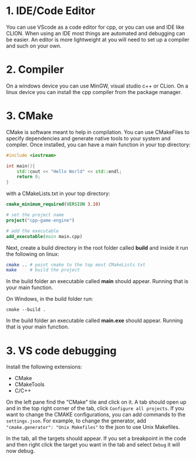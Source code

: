 # 1. IDE/Code Editor
You can use VScode as a code editor for cpp, or you can use and IDE like CLION. When using an IDE most things are automated and debugging can be easier. An editor is more lightweight at you will need to set up a compiler and such on your own.

# 2. Compiler
On a windows device you can use MinGW, visual studio c++ or CLion. On a linux device you can install the cpp compiler from the package manager.

# 3. CMake
CMake is software meant to help in compilation. You can use CMakeFiles to specify dependencies and generate native tools to your system and compiler. Once installed, you can have a main function in your top directory:

~~~cpp
#include <iostream>

int main(){
    std::cout << "Hello World" << std::endl;
    return 0;
}
~~~

with a CMakeLists.txt in your top directory:
~~~cmake
cmake_minimum_required(VERSION 3.10)

# set the project name
project("cpp-game-engine")

# add the executable
add_executable(main main.cpp)
~~~

Next, create a build directory in the root folder called **build** and inside it run the following on linux:
~~~bash
cmake .. # point cmake to the top most CMakeLists.txt
make     # build the project
~~~
In the build folder an executable called **main** should appear. Running that is your main function.

On Windows, in the build folder run:
~~~
cmake --build .
~~~
In the build folder an executable called **main.exe** should appear. Running that is your main function.


# 3. VS code debugging

Install the following extensions:
- CMake
- CMakeTools
- C/C++

On the left pane find the "CMake" tile and click on it. A tab should open up and in the top right corner of the tab, click `Configure all projects`. If you want to change the CMAKE configurations, you can add commands to the `settings.json`. For example, to change the generator, add `"cmake.generator": "Unix Makefiles"` to the json to use Unix Makefiles.

In the tab, all the targets should appear. If you set a breakpoint in the code and then right click the target you want in the tab and select `Debug` it will now debug.

